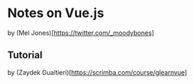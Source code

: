 # Notes on Vue.js

by (Mel Jones)[https://twitter.com/_moodybones]

## Tutorial

by (Zaydek Gualtieri)[https://scrimba.com/course/glearnvue]
